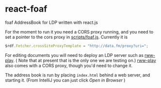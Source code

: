 react-foaf
==========

foaf AddressBook for LDP written with react.js

For the moment to run it you need a CORS proxy running, and you need to set
a pointer to the cors proxy in [scripts/foaf.js](scripts/AppConfig.js). Currently
it is

```javascript
$rdf.Fetcher.crossSiteProxyTemplate = "http://data.fm/proxy?uri=";
```

For editing documents you will need to deploy an LDP server such as 
[rww-play](https://github.com/stample/rww-play). ( Note that at present 
that is the only one we are testing on.) [rww-play](https://github.com/stample/rww-play) 
also comes with a CORS proxy, though you'd need to change it.

The address book is run by placing `index.html` behind a web server, and starting it.
(From IntelliJ you can just click _Open in Browser_ )
